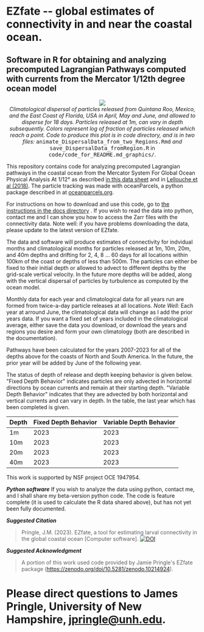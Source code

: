 # EZfate -- global estimates of connectivity in and near the coastal ocean. 

## Software in R for obtaining and analyzing precomputed Lagrangian Pathways computed with currents from the Mercator 1/12th degree ocean model

<p align="center">
  <img src="https://jamiepringle.github.io/EZfate/twoStarts_EastFL_MxQR_AprMayJun.gif"><br>
  <em>Climatological dispersal of particles released from Quintana Roo, Mexico, and the East Coast of Florida, USA in April, May and June, and allowed to disperse for 18 days. Particles released at 1m, can vary in depth subsequently. Colors represent log of fraction of particles released which reach a point. Code to produce this plot is in code directory, and is in two files:</em> <tt>animate_DispersalData_from_two_Regions.Rmd</tt> <em>and</em> <tt>save_DispersalData_fromRegion.R</tt> in <tt>code/code_for_README.md_graphics/</tt>.
</p> 

This repository contains code for analyzing precomputed Lagrangian pathways in the coastal ocean from the Mercator System For Global Ocean Physical Analysis At 1/12° as described [in this data sheet](https://www.mercator-ocean.eu/wp-content/uploads/2017/02/SYSTEM-sheet-_PSY4V3R1_2017.pdf) and in [Lellouche et al (2018)](https://os.copernicus.org/articles/14/1093/2018/). The particle tracking was made with oceanParcels, a python package described in at [oceanparcels.org](https://oceanparcels.org/).

For instructions on how to download and use this code, go to [the instructions in the docs directory](https://jamiepringle.github.io/EZfate/) . If you wish to read the data into python, contact me and I can show you how to access the Zarr files with the connectivity data. Note well: if you have problems downloading the data, please update to the latest version of EZfate.

The data and software will produce estimates of connectivity for indvidual months and climatological months for particles released at 1m, 10m, 20m, and 40m depths and drifting for 2, 4, 8 ... 60 days for all locations within 100km of the coast or depths of less than 500m. The particles can either be fixed to their initial depth or allowed to advect to different depths by the grid-scale vertical velocity. In the future more depths will be added, along with the vertical dispersal of particles by turbulence as computed by the ocean model. 

Monthly data for each year and climatological data for all years run are formed from twice-a-day particle releases at all locations. *Note Well:* Each year at arround June, the climatological data will change as I add the prior years data. If you want a fixed set of years included in the climatological average, either save the data you download, or download the years and regions you desire and form your own climatology (both are described in the documentation).

Pathways have been calculated for the years 2007-2023 for all of the depths above for the coasts of North and South America. In the future, the prior year will be added by June of the following year. 

 The status of depth of release and depth keeping behavior is given below. "Fixed Depth Behavior" indicates particles are only advected in horizontal directions by ocean currents and remain at their starting depth. "Variable Depth Behavior" indicates that they are advected by both horizontal and vertical currents and can vary in depth. In the table, the last year which has been completed is given. 

|Depth|Fixed Depth Behavior|Variable Depth Behavior|
|-----|--------------------|-----------------------|
| 1m | 2023 | 2023 |
|10m | 2023 | 2023 |
|20m | 2023 | 2023 |
|40m | 2023 | 2023 |

This work is supported by NSF project OCE 1947954.  

**_Python software_**
If you wish to analyze the data using python, contact me, and I shall share my beta-version python code. The code is feature complete (it is used to calculate the R data shared above), but has not yet been fully documented. 

**_Suggested Citation_**
> Pringle, J.M. (2023). EZfate, a tool for estimating larval connectivity in the global coastal ocean [Computer software].
> [![DOI](https://zenodo.org/badge/569445832.svg)](https://zenodo.org/doi/10.5281/zenodo.10214924)

**_Suggested Acknowledgment_**

> A portion of this work used code provided by Jamie Pringle's EZfate package (https://zenodo.org/doi/10.5281/zenodo.10214924).

# Please direct questions to James Pringle, University of New Hampshire, jpringle@unh.edu. 
